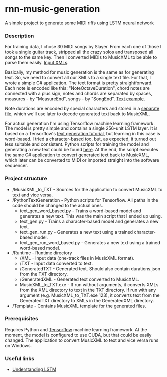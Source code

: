 # rnn-music-generation

A simple project to generate some MIDI riffs using LSTM neural network

### Description

For training data, I chose 30 MIDI songs by Slayer. From each one of those I took a single guitar track, stripped all the crazy solos and transposed all songs to the same key. Then I converted MIDIs to MusicXML to be able to parse them easily. [Input XMLs](/Runtime/XML/).

Basically, my method for music generation is the same as for generating text. So, we need to convert all our XMLs to a single text file. For that, I wrote a simple C# application. The text format is pretty straightforward. Each note is encoded like this: "NoteOctaveDuration", chord notes are connected with a plus sign, notes and chords are separated by spaces, measures - by "MeasureEnd", songs - by "SongEnd". [Text example](/Runtime/TXT/output.txt).

Note durations are encoded by special characters and stored in a [separate file](Runtime/TXT/durations.json), which we'll use later to decode generated text back to MusicXML.

For actual generation I'm using Tensorflow machine learning framework. The model is pretty simple and contains a single 256-unit LSTM layer. It is based on a Tensorflow's [text generation tutorial](https://www.tensorflow.org/tutorials/sequences/text_generation), but learning in this case is word-based. I tried a character-based too, but, as expected, it turned out less suitable and consistent. Python scripts for training the model and generating a new text could be found [here](/PythonTextGeneration/). At the end, the script executes the same C# application to convert generated text back to MusicXML, which later can be converted to MIDI or imported straight into the software sequencer.

### Project structure

* /MusicXML_to_TXT - Sources for the application to convert MusicXML to text and vice versa.
* /PythonTextGeneration - Python scripts for Tensorflow. All paths in the code should be changed to the actual ones.
  * text_gen_word_based.py - Trains a word-based model and generates a new text. This was the main script that I ended up using.
  * text_gen.py - Trains a character-based model and generates a new text.
  * text_gen_run.py - Generates a new text using a trained character-based model.
  * text_gen_run_word_based.py - Generates a new text using a trained word-based model.
* /Runtime - Runtime directory
  * /XML - Input data (one-track files in MusicXML format).
  * /TXT - Input data converted to text.
  * /GeneratedTXT - Generated text. Should also contain durations.json from the TXT directory.
  * /GeneratedXML - Generated text converted to MusicXML.  
  * MusicXML_to_TXT.exe - If run without arguments, it converts XMLs from the XML directory to text in the TXT directory. If run with any argument (e.g. MusicXML_to_TXT.exe 123), it converts text from the GeneratedTXT directory to XMLs in the GeneratedXML directory.
* /Template - Contains MusicXML template for the generated files.

### Prerequisites

Requires Python and [Tensorflow](https://www.tensorflow.org/) machine learning framework. 
At the moment, the model is configured to use CUDA, but that could be easily changed.
The application to convert MusicXML to text and vice versa runs on Windows.

### Useful links

* [Understanding LSTM](http://colah.github.io/posts/2015-08-Understanding-LSTMs/)
